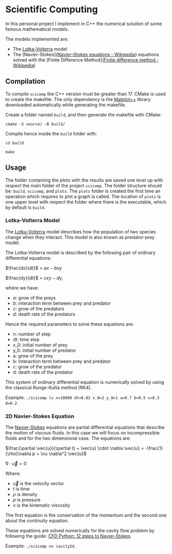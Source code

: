 # Scientific Computing

In this personal project I implement in C++ the numerical solution of some famous mathematical models.

The models implemented are:

- The [Lotka-Volterra](https://en.wikipedia.org/wiki/Lotka%E2%80%93Volterra_equations) model
- The [Navier-Stokes]([Navier–Stokes equations - Wikipedia](https://en.wikipedia.org/wiki/Navier%E2%80%93Stokes_equations)) equations solved with the [Finite Difference  Method]([Finite difference method - Wikipedia](https://en.wikipedia.org/wiki/Finite_difference_method))

## Compilation

To compile `scicomp` the C++ version must be greater than 17.
CMake is used to create the makefile. The only dependency is the [Matplot++](https://alandefreitas.github.io/matplotplusplus/) library downloaded automatically while generating the makefile.

Create a folder named `build`, and then generate the makefile with CMake:

`cmake -S source/ -B build/`

Compile hence inside the `build` folder with:

`cd build`

`make`

## Usage

The folder containing the plots with the results are saved one level up with respect the main folder of the project `scicomp`. The folder structure should be: `build`, `scicomp`, and `plots`. The `plots` folder is created the first time an operation which requires to plot a graph is called. The location of `plots` is one upper level with respect the folder where there is the executable, which by default is `build`.

### Lotka-Volterra Model

The [Lotka-Volterra](https://en.wikipedia.org/wiki/Lotka%E2%80%93Volterra_equations) model describes how the population of two species change when they interact. This model is also known as predator-prey model. 

The Lotka-Volterra model is described by the following pair of ordinary differential equations:

$\frac{dx}{dt}$ = $ax - bxy$

$\frac{dy}{dt}$ = $cxy - dy$,

where we have:

- $a$: grow of the preys
- $b$: interaction term between prey and predator
- $c$: grow of the predators
- $d$: death rate of the predators

Hence the required parameters to solve these equations are:

- n: number of step
- dt: time step
- x_0: initial number of prey
- y_0: initial number of predator
- a: grow of the prey
- b: interaction term between prey and predator
- c: grow of the predator
- d: death rate of the predator

This system of ordinary differential equation is numerically solved by using the 
classical Runge-Kutta method (RK4).

Example: `./scicomp lv n=10000 dt=0.01 x_0=2 y_0=1 a=0.7 b=0.5 c=0.3 d=0.2`.

### 2D Navier-Stokes Equation

The [Navier-Stokes](https://en.wikipedia.org/wiki/Navier%E2%80%93Stokes_equations) equations are partial
differential equations that describe the motion of viscous fluids. In this case we will focus on incompressible fluids and for the  two dimensional case. The equations are:

$\frac{\partial \vec{u}}{\partial t} + \vec{u} \cdot \nabla \vec{u} = -\frac{1}{\rho}\nabla p + \nu \nabla^2 \vec{u}$

$\nabla \cdot \vec{u} = 0$

Where:

- $\vec{u}$ is the velocity vector
- $t$ is time
- $\rho$ is density
- $p$ is pressure
- $\nu$ is the kinematic viscosity

The first equation is the conservation of the momentum and the second one about the continuity equation.

These equations are solved numerically for the cavity flow problem by following the guide: [CFD Python: 12 steps to Navier-Stokes](https://lorenabarba.com/blog/cfd-python-12-steps-to-navier-stokes/).

Example: `./scicomp nv cavity2d`.